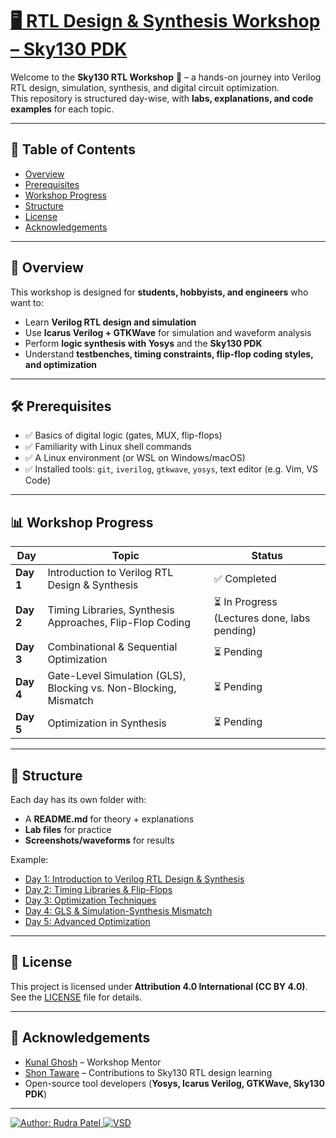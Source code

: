 # [🖥️ RTL Design & Synthesis Workshop – Sky130 PDK](https://www.vlsisystemdesign.com/rtl-design-using-verilog-with-sky130-technology/)

Welcome to the **Sky130 RTL Workshop** 🚀 – a hands-on journey into Verilog RTL design, simulation, synthesis, and digital circuit optimization.  
This repository is structured day-wise, with **labs, explanations, and code examples** for each topic.

---

## 📑 Table of Contents  

- [Overview](#overview)  
- [Prerequisites](#prerequisites)  
- [Workshop Progress](#workshop-progress)  
- [Structure](#structure)  
- [License](#license)  
- [Acknowledgements](#acknowledgements)  

---

## 📘 Overview  

This workshop is designed for **students, hobbyists, and engineers** who want to:  

- Learn **Verilog RTL design and simulation**  
- Use **Icarus Verilog + GTKWave** for simulation and waveform analysis  
- Perform **logic synthesis with Yosys** and the **Sky130 PDK**  
- Understand **testbenches, timing constraints, flip-flop coding styles, and optimization**  

---

## 🛠️ Prerequisites  

- ✅ Basics of digital logic (gates, MUX, flip-flops)  
- ✅ Familiarity with Linux shell commands  
- ✅ A Linux environment (or WSL on Windows/macOS)  
- ✅ Installed tools: `git`, `iverilog`, `gtkwave`, `yosys`, text editor (e.g. Vim, VS Code)  

---

## 📊 Workshop Progress  

| Day | Topic | Status |
|-----|-------|--------|
| **Day 1** | Introduction to Verilog RTL Design & Synthesis | ✅ Completed |
| **Day 2** | Timing Libraries, Synthesis Approaches, Flip-Flop Coding | ⏳ In Progress (Lectures done, labs pending) |
| **Day 3** | Combinational & Sequential Optimization | ⏳ Pending |
| **Day 4** | Gate-Level Simulation (GLS), Blocking vs. Non-Blocking, Mismatch | ⏳ Pending |
| **Day 5** | Optimization in Synthesis | ⏳ Pending |

---

## 📂 Structure  

Each day has its own folder with:  
- A **README.md** for theory + explanations  
- **Lab files** for practice  
- **Screenshots/waveforms** for results  

Example:  
- [Day 1: Introduction to Verilog RTL Design & Synthesis](Day_1/README.md)  
- [Day 2: Timing Libraries & Flip-Flops](Day_2/README.md)  
- [Day 3: Optimization Techniques](Day_3/README.md)  
- [Day 4: GLS & Simulation-Synthesis Mismatch](Day_4/README.md)  
- [Day 5: Advanced Optimization](Day_5/README.md)  

---

## 📜 License  

This project is licensed under **Attribution 4.0 International (CC BY 4.0)**.  
See the [LICENSE](./LICENSE) file for details.  

---

## 🙌 Acknowledgements  

- [Kunal Ghosh](https://www.linkedin.com/in/kunal-ghosh-vlsisystemdesign-com-28084836/) – Workshop Mentor  
- [Shon Taware](https://www.linkedin.com/in/shon-taware/) – Contributions to Sky130 RTL design learning  
- Open-source tool developers (**Yosys, Icarus Verilog, GTKWave, Sky130 PDK**)  

---

[![Author: Rudra Patel](https://img.shields.io/badge/author-Rudra_Patel-blue) ](https://github.com/rudra290) 
[![VSD](https://img.shields.io/badge/VSD-Program-red)](https://vsdiat.vlsisystemdesign.com/)
